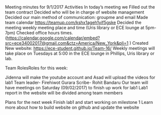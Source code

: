 Meeting minutes for 9/1/2017
Activities
In today’s meeting we
Filled out the team contract
Decided who will be in charge of website management
Decided our main method of communication: groupme and email
Made team calendar https://teamup.com/kshx1ageh1yif5gske
Decided the meeting weekly meeting place and time (Uris library or ECE lounge at 5pm-7pm) 
Checked office hours times. (https://calendar.google.com/calendar/embed?src=ece34002017@gmail.com&ctz=America/New_York&pli=1 )
Created New website: https://ece-student.github.io/Team-16/
Weekly meetings will take place on Tuesdays at 5:00 in the ECE lounge in Phillips, Uris library or lab.
 
Team RolesRoles for this week:

Jidenna will make the youtube account and Asad will upload the videos for lab1
Team leader- Firehiwot Gurara
Scribe- Rohit Bandaru
Our team will have meetings on Saturday (09/02/2017) to finish up work for lab1
Lab1 report in the website will be divided among team members

Plans for the next week
Finish lab1 and start working on milestone 1
Learn more about how to build website on github and update the website

